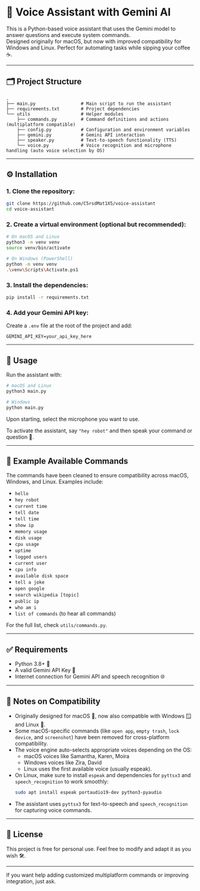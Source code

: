 # 🤖 Voice Assistant with Gemini AI

This is a Python-based voice assistant that uses the Gemini model to answer questions and execute system commands.  
Designed originally for macOS, but now with improved compatibility for Windows and Linux. Perfect for automating tasks while sipping your coffee ☕.

---

## 🗂️ Project Structure

```plaintext
.
├── main.py                 # Main script to run the assistant
├── requirements.txt        # Project dependencies
└── utils                   # Helper modules
    ├── commands.py         # Command definitions and actions (multiplatform compatible)
    ├── config.py           # Configuration and environment variables
    ├── gemini.py           # Gemini API interaction
    ├── speaker.py          # Text-to-speech functionality (TTS)
    └── voice.py            # Voice recognition and microphone handling (auto voice selection by OS)
```

---

## ⚙️ Installation

### 1. Clone the repository:

```bash
git clone https://github.com/C5rsdMat1X5/voice-assistant
cd voice-assistant
```

### 2. Create a virtual environment (optional but recommended):

```bash
# On macOS and Linux
python3 -m venv venv
source venv/bin/activate

# On Windows (PowerShell)
python -m venv venv
.\venv\Scripts\Activate.ps1
```

### 3. Install the dependencies:

```bash
pip install -r requirements.txt
```

### 4. Add your Gemini API key:

Create a `.env` file at the root of the project and add:

```env
GEMINI_API_KEY=your_api_key_here
```

---

## 🚀 Usage

Run the assistant with:

```bash
# macOS and Linux
python3 main.py

# Windows
python main.py
```

Upon starting, select the microphone you want to use.

To activate the assistant, say `"hey robot"` and then speak your command or question 🎤.

---

## 🧠 Example Available Commands

The commands have been cleaned to ensure compatibility across macOS, Windows, and Linux. Examples include:

* `hello`  
* `hey robot`  
* `current time`  
* `tell date`  
* `tell time`  
* `show ip`  
* `memory usage`  
* `disk usage`  
* `cpu usage`  
* `uptime`  
* `logged users`  
* `current user`  
* `cpu info`  
* `available disk space`  
* `tell a joke`  
* `open google`  
* `search wikipedia [topic]`  
* `public ip`  
* `who am i`  
* `list of commands` (to hear all commands)

For the full list, check `utils/commands.py`.

---

## ✅ Requirements

* Python 3.8+ 🐍  
* A valid Gemini API Key 🔐  
* Internet connection for Gemini API and speech recognition 🌐  

---

## 📝 Notes on Compatibility

- Originally designed for macOS 🍏, now also compatible with Windows 🪟 and Linux 🐧.  
- Some macOS-specific commands (like `open app`, `empty trash`, `lock device`, and `screenshot`) have been removed for cross-platform compatibility.  
- The voice engine auto-selects appropriate voices depending on the OS:  
  - macOS voices like Samantha, Karen, Moira  
  - Windows voices like Zira, David  
  - Linux uses the first available voice (usually espeak).  
- On Linux, make sure to install `espeak` and dependencies for `pyttsx3` and `speech_recognition` to work smoothly:  
  ```bash
  sudo apt install espeak portaudio19-dev python3-pyaudio
  ```  
- The assistant uses `pyttsx3` for text-to-speech and `speech_recognition` for capturing voice commands.

---

## 📄 License

This project is free for personal use. Feel free to modify and adapt it as you wish 🛠️.

---

If you want help adding customized multiplatform commands or improving integration, just ask.